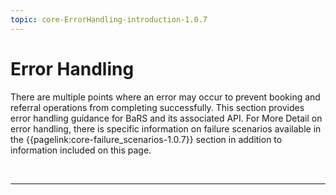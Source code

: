 ```yaml
---
topic: core-ErrorHandling-introduction-1.0.7
---
```


# Error Handling

There are multiple points where an error may occur to prevent booking and referral operations from completing successfully. This section provides error handling guidance for BaRS and its associated API. For More Detail on error handling, there is specific information on failure scenarios available in the {{pagelink:core-failure_scenarios-1.0.7}} section in addition to information included on this page.

<br>
<hr>